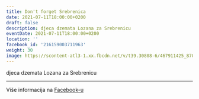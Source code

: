 ```yaml
---
title: Don't forget Srebrenica
date: 2021-07-11T18:00:00+0200
draft: false
description: djeca dzemata Lozana za Srebrenicu
eventDate: 2021-07-11T18:00:00+0200
location: ''
facebook_id: '216159003711963'
weight: 30
image: https://scontent-atl3-1.xx.fbcdn.net/v/t39.30808-6/467911425_8702124949883247_8451066247417132989_n.jpg?_nc_cat=103&ccb=1-7&_nc_sid=9e60e4&_nc_ohc=SZCHYtZ08MUQ7kNvwGgv4BJ&_nc_oc=AdlpjWTB9Daoa5Hk2ozxdzRnql5QcneZZME-ny9x-ayuvryK3_hQmTgS83-0Nn6u8eA&_nc_zt=23&_nc_ht=scontent-atl3-1.xx&edm=ABTKTjYEAAAA&_nc_gid=Fgxx_lJv1OIS2FpQmSwOnw&oh=00_AfZasduHdQOQltHcavzcgJmXyKZTuM1c5wYOLXlIoOEtDQ&oe=68E3A099
---
```


djeca dzemata Lozana za Srebrenicu

---

Više informacija na [Facebook-u](https://facebook.com/events/216159003711963)